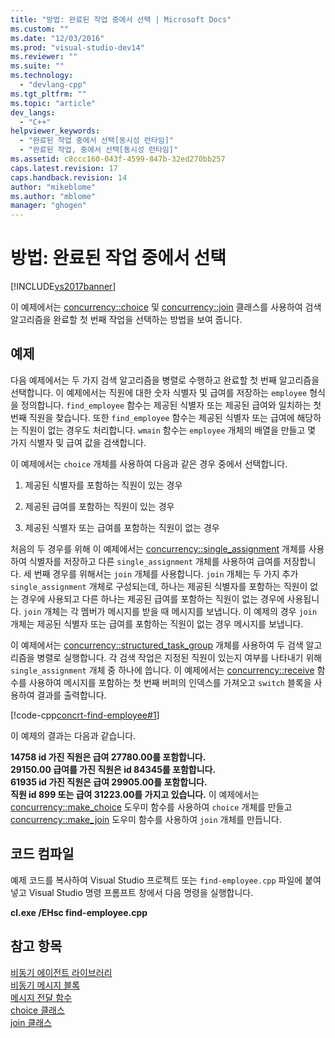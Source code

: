 ```yaml
---
title: "방법: 완료된 작업 중에서 선택 | Microsoft Docs"
ms.custom: ""
ms.date: "12/03/2016"
ms.prod: "visual-studio-dev14"
ms.reviewer: ""
ms.suite: ""
ms.technology: 
  - "devlang-cpp"
ms.tgt_pltfrm: ""
ms.topic: "article"
dev_langs: 
  - "C++"
helpviewer_keywords: 
  - "완료된 작업 중에서 선택[동시성 런타임]"
  - "완료된 작업, 중에서 선택[동시성 런타임]"
ms.assetid: c8ccc160-043f-4599-847b-32ed270bb257
caps.latest.revision: 17
caps.handback.revision: 14
author: "mikeblome"
ms.author: "mblome"
manager: "ghogen"
---
```

# 방법: 완료된 작업 중에서 선택
[!INCLUDE[vs2017banner](../../assembler/inline/includes/vs2017banner.md)]

이 예제에서는 [concurrency::choice](../../parallel/concrt/reference/choice-class.md) 및 [concurrency::join](../../parallel/concrt/reference/join-class.md) 클래스를 사용하여 검색 알고리즘을 완료할 첫 번째 작업을 선택하는 방법을 보여 줍니다.  
  
## 예제  
 다음 예제에서는 두 가지 검색 알고리즘을 병렬로 수행하고 완료할 첫 번째 알고리즘을 선택합니다.  이 예제에서는 직원에 대한 숫자 식별자 및 급여를 저장하는 `employee` 형식을 정의합니다.  `find_employee` 함수는 제공된 식별자 또는 제공된 급여와 일치하는 첫 번째 직원을 찾습니다.  또한 `find_employee` 함수는 제공된 식별자 또는 급여에 해당하는 직원이 없는 경우도 처리합니다.  `wmain` 함수는 `employee` 개체의 배열을 만들고 몇 가지 식별자 및 급여 값을 검색합니다.  
  
 이 예제에서는 `choice` 개체를 사용하여 다음과 같은 경우 중에서 선택합니다.  
  
1.  제공된 식별자를 포함하는 직원이 있는 경우  
  
2.  제공된 급여를 포함하는 직원이 있는 경우  
  
3.  제공된 식별자 또는 급여를 포함하는 직원이 없는 경우  
  
 처음의 두 경우를 위해 이 예제에서는 [concurrency::single\_assignment](../../parallel/concrt/reference/single-assignment-class.md) 개체를 사용하여 식별자를 저장하고 다른 `single_assignment` 개체를 사용하여 급여를 저장합니다.  세 번째 경우를 위해서는 `join` 개체를 사용합니다.  `join` 개체는 두 가지 추가 `single_assignment` 개체로 구성되는데, 하나는 제공된 식별자를 포함하는 직원이 없는 경우에 사용되고 다른 하나는 제공된 급여를 포함하는 직원이 없는 경우에 사용됩니다.  `join` 개체는 각 멤버가 메시지를 받을 때 메시지를 보냅니다.  이 예제의 경우 `join` 개체는 제공된 식별자 또는 급여를 포함하는 직원이 없는 경우 메시지를 보냅니다.  
  
 이 예제에서는 [concurrency::structured\_task\_group](../../parallel/concrt/reference/structured-task-group-class.md) 개체를 사용하여 두 검색 알고리즘을 병렬로 실행합니다.  각 검색 작업은 지정된 직원이 있는지 여부를 나타내기 위해 `single_assignment` 개체 중 하나에 씁니다.  이 예제에서는 [concurrency::receive](../Topic/receive%20Function.md) 함수를 사용하여 메시지를 포함하는 첫 번째 버퍼의 인덱스를 가져오고 `switch` 블록을 사용하여 결과를 출력합니다.  
  
 [!code-cpp[concrt-find-employee#1](../../parallel/concrt/codesnippet/CPP/how-to-select-among-completed-tasks_1.cpp)]  
  
 이 예제의 결과는 다음과 같습니다.  
  
  **14758 id 가진 직원은 급여 27780.00를 포함합니다.**  
**29150.00 급여를 가진 직원은 id 84345를 포함합니다.**  
**61935 id 가진 직원은 급여 29905.00를 포함합니다.**  
**직원 id 899 또는 급여 31223.00를 가지고 있습니다.** 이 예제에서는 [concurrency::make\_choice](../Topic/make_choice%20Function.md) 도우미 함수를 사용하여 `choice` 개체를 만들고 [concurrency::make\_join](../Topic/make_join%20Function.md) 도우미 함수를 사용하여 `join` 개체를 만듭니다.  
  
## 코드 컴파일  
 예제 코드를 복사하여 Visual Studio 프로젝트 또는 `find-employee.cpp` 파일에 붙여넣고 Visual Studio 명령 프롬프트 창에서 다음 명령을 실행합니다.  
  
 **cl.exe \/EHsc find\-employee.cpp**  
  
## 참고 항목  
 [비동기 에이전트 라이브러리](../../parallel/concrt/asynchronous-agents-library.md)   
 [비동기 메시지 블록](../../parallel/concrt/asynchronous-message-blocks.md)   
 [메시지 전달 함수](../../parallel/concrt/message-passing-functions.md)   
 [choice 클래스](../../parallel/concrt/reference/choice-class.md)   
 [join 클래스](../../parallel/concrt/reference/join-class.md)